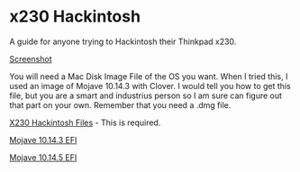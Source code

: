# x230 Hackintosh
A guide for anyone trying to Hackintosh their Thinkpad x230.

[Screenshot](https://user-images.githubusercontent.com/11577850/64479428-0c603d00-d185-11e9-8c3e-6c30f41f5ffe.png)

You will need a Mac Disk Image File of the OS you want. When I tried this, I used an image of Mojave 10.14.3 with Clover. I would tell you how to get this file, but you are a smart and industrius person so I am sure can figure out that part on your own. Remember that you need a .dmg file.

[X230 Hackintosh Files](http://www.mediafire.com/file/59zlwzmy2u1ag8r/X230_Mojave_Hackintosh_Files.7z/file) - This is required.

[Mojave 10.14.3 EFI](http://www.mediafire.com/file/m6zx6wzjsu62ydj/X230_Mojave_10.14.3_EFI.7z/file)

[Mojave 10.14.5 EFI](http://www.mediafire.com/file/ycg3f3sit02hrvy/X230_Mojave_10.14.5_EFI.7z/file)
